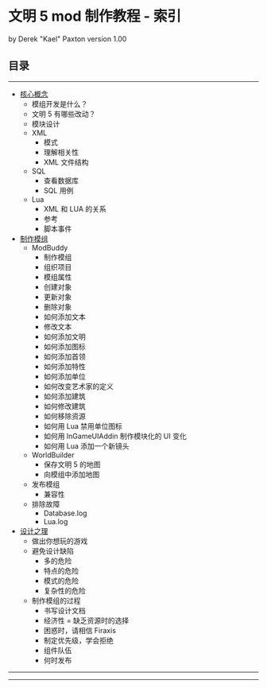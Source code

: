 文明 5 mod 制作教程 - 索引
==============
by Derek "Kael" Paxton version 1.00

## 目录

-----------------
* [核心概念](./civ5_Modders_Guide_part1.md)
    - 模组开发是什么？
    - 文明 5 有哪些改动？
    - 模块设计
    - XML
        * 模式
        * 理解相关性
        * XML 文件结构
    - SQL
        * 查看数据库
        * SQL 用例
    - Lua
        * XML 和 LUA 的关系
        * 参考
        * 脚本事件
* [制作模组](./civ5_Modders_Guide_part2.md)
    - ModBuddy
        * 制作模组
        * 组织项目
        * 模组属性
        * 创建对象
        * 更新对象
        * 删除对象
        * 如何添加文本
        * 修改文本
        * 如何添加文明
        * 如何添加图标
        * 如何添加首领
        * 如何添加特性
        * 如何添加单位
        * 如何改变艺术家的定义
        * 如何添加建筑
        * 如何修改建筑
        * 如何移除资源
        * 如何用 Lua 禁用单位图标
        * 如何用 InGameUIAddin 制作模块化的 UI 变化
        * 如何用 Lua 添加一个新镜头
    - WorldBuilder
        * 保存文明 5 的地图
        * 向模组中添加地图
    - 发布模组
        * 兼容性
    - 排除故障
        * Database.log
        * Lua.log
* [设计之理](./civ5_Modders_Guide_part3.md)
    - 做出你想玩的游戏
    - 避免设计缺陷
        * 多的危险
        * 特点的危险
        * 模式的危险
        * 复杂性的危险
    - 制作模组的过程
        * 书写设计文档
        * 经济性 = 缺乏资源时的选择
        * 困惑时，请相信 Firaxis
        * 制定优先级，学会拒绝
        * 组件队伍
        * 何时发布

---------------
---------------

[pdfurl]:http://kael.civfanatics.net/files/ModdersGuide.pdf